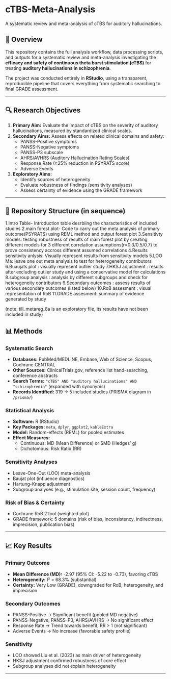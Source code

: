 # cTBS-Meta-Analysis
A systematic review and meta-analysis of cTBS for auditory hallucinations.



## 📖 Overview
This repository contains the full analysis workflow, data processing scripts, and outputs for a systematic review and meta-analysis investigating the **efficacy and safety of continuous theta burst stimulation (cTBS)** for treating **auditory hallucinations in schizophrenia**.  

The project was conducted entirely in **RStudio**, using a transparent, reproducible pipeline that covers everything from systematic searching to final GRADE assessment.  

---

## 🔍 Research Objectives
1. **Primary Aim:** Evaluate the impact of cTBS on the severity of auditory hallucinations, measured by standardized clinical scales.  
2. **Secondary Aims:** Assess effects on related clinical domains and safety:
   - PANSS-Positive symptoms
   - PANSS-Negative symptoms
   - PANSS-P3 subscale
   - AHRS/AVHRS (Auditory Hallucination Rating Scales)
   - Response Rate (≥25% reduction in PSYRATS score)
   - Adverse Events  
3. **Exploratory Aims:**  
   - Identify sources of heterogeneity  
   - Evaluate robustness of findings (sensitivity analyses)  
   - Assess certainty of evidence using the GRADE framework  

---

## 📂 Repository Structure (in sequence)
1.Intro Table- Introduction table desrbiing the characteristics of included studies
2.main forest plot- Code to carry out the meta analysis of primary outcome(PSYRATS) using REML method and output forest plot
3.Sensitivty models: testing robustness of results of main forest plot by creating different models for 3 different correlation assumptions(r=0.3/0.5/0.7) to prove consistency accross different assumed correlations
4.Results sensitivity anlysis: Visually represent results from sensitivity models
5.LOO Ma: leave one out meta analysis to test for heterogeneity contributors
6.Buaujats plot : visually represent outlier study
7.HKSJ adjustment : results after excluding outlier study and using a conservative model for calculations
8.subgroup analysis : analysis by different subgroups and check for heterogeneity contributors
9.Secondary outcomes : assess results of various secondary outcomes (listed below)
10.RoB assesment : visual representation of RoB
11.GRADE assesment: summary of evidence generated by study 

(note: till_metareg_8a is an exploratory file, its results have not been included in study)


## 📊 Methods

### Systematic Search
- **Databases:** PubMed/MEDLINE, Embase, Web of Science, Scopus, Cochrane CENTRAL  
- **Other Sources:** ClinicalTrials.gov, reference list hand-searching, conference abstracts  
- **Search Terms:** `"cTBS" AND "auditory hallucinations" AND "schizophrenia"` (expanded with synonyms)  
- **Records Identified:** 319 → 5 included studies (PRISMA diagram in `/prisma/`)  

### Statistical Analysis
- **Software:** R (RStudio)  
- **Key Packages:** `meta`, `dplyr`, `ggplot2`, `kableExtra`  
- **Model:** Random-effects (REML) for pooled estimates  
- **Effect Measures:**  
  - Continuous: MD (Mean Difference) or SMD (Hedges’ g)  
  - Dichotomous: Risk Ratio (RR)  

### Sensitivity Analyses
- Leave-One-Out (LOO) meta-analysis  
- Baujat plot (influence diagnostics)  
- Hartung-Knapp adjustment  
- Subgroup analyses (e.g., stimulation site, session count, frequency)  

### Risk of Bias & Certainty
- Cochrane RoB 2 tool (weighted plot)  
- GRADE framework: 5 domains (risk of bias, inconsistency, indirectness, imprecision, publication bias)  

---

## 📈 Key Results

### Primary Outcome
- **Mean Difference (MD):** -2.97 (95% CI: -5.22 to -0.73), favoring cTBS  
- **Heterogeneity:** I² = 68.3% (substantial)  
- **Certainty:** Very Low (GRADE), downgraded for RoB, heterogeneity, and imprecision  

### Secondary Outcomes
- PANSS-Positive → Significant benefit (pooled MD negative)  
- PANSS-Negative, PANSS-P3, AHRS/AVHRS → No significant effect  
- Response Rate → Trend towards benefit, RR > 1 (not significant)  
- Adverse Events → No increase (favorable safety profile)  

### Sensitivity
- LOO showed Liu et al. (2023) as main driver of heterogeneity  
- HKSJ adjustment confirmed robustness of core effect  
- Subgroup analyses did not explain heterogeneity  

---

